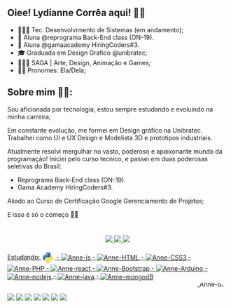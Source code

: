 ## Oiee! Lydianne Corrêa aqui! 🖖🏼

- 👩🏼‍💻 Tec. Desenvolvimento de Sistemas (em andamento);
- 💜 Aluna @reprograma Back-End class (ON-19).
- 💚 Aluna @gamaacademy HiringCoders#3.
- 🎓 Graduada em Design Grafico @unibratec;
- 👩🏼‍🎨 SAGA | Arte, Design, Animação e Games;
- 🧙‍♀️ Pronomes: Ela/Dela;
## Sobre mim ✍🏼:
Sou aficionada por tecnologia, estou sempre estudando e evoluindo na minha carreira;

Em constante evolução, me formei em Design gráfico na Unibratec. Trabalhei como UI e UX Design e Modelista 3D e prototipos industriais.

Atualmente resolvi mergulhar no vasto, poderoso e apaixonante mundo da programação!
Iniciei pelo curso tecnico, e passei em duas poderosas seletivas do Brasil:

- Reprograma Back-End class (ON-19).
- Gama Academy HiringCoders#3.

Aliado ao Curso de Certificação Google Gerenciamento de Projetos;

E isso é só o começo 🙌🏼
#
<div align="center">
  <a href="(https://github.com/LydianneCorrea/)">
  <img height="140em" src="https://github-readme-stats.vercel.app/api?username=LydianneCorrea&show_icons=true&theme=radical&hide_border=true&dahide_border=true&dainclude_all_commits=true&count_private=true"/>
 <img height= "140cm" src="http://github-readme-streak-stats.herokuapp.com?user=LydianneCorrea&theme=radical&hide_border=true&date_format=n%2Fj%5B%2FY%5D&locale=pt-br"/>
 <img height="140em" src="https://github-readme-stats.vercel.app/api/top-langs/?username=LydianneCorrea&layout=compact&langs_count=7&theme=radical&hide_border=true"/>
</div>
  
  </div>
<div style="display: inline_block"><br>
  Estudando:
  
  <img align="center" alt="Anne-Python" height="30" width="30" src="https://raw.githubusercontent.com/devicons/devicon/master/icons/python/python-original.svg">
  -
  <img align="center" alt="Anne-js" height="30" width="30"<img src="https://cdn.jsdelivr.net/gh/devicons/devicon/icons/javascript/javascript-original.svg" />
  -
   <img align="center" alt="Anne-HTML" height="30" width="30"<img src="https://cdn.jsdelivr.net/gh/devicons/devicon/icons/html5/html5-original.svg" />
  -
  <img align="center" alt="Anne-CSS3" height="30" width="30"<img src="https://cdn.jsdelivr.net/gh/devicons/devicon/icons/css3/css3-plain.svg" />
  -
  <img align="center" alt="Anne-PHP" height="30" width="30"<img src="https://cdn.jsdelivr.net/gh/devicons/devicon/icons/php/php-plain.svg" />
  -
  <img align="center" alt="Anne-react" height="30" width="30"<img src="https://cdn.jsdelivr.net/gh/devicons/devicon/icons/react/react-original.svg" />
  -
  <img align="center" alt="Anne-Bootstrap" height="30" width="30"<img src="https://cdn.jsdelivr.net/gh/devicons/devicon/icons/bootstrap/bootstrap-plain.svg" />
  -
  <img align="center" alt="Anne-Arduino" height="30" width="30"<img src="https://cdn.jsdelivr.net/gh/devicons/devicon/icons/arduino/arduino-original.svg" />
  -
  <img align="center" alt="Anne-nodejs" height="30" width="30"<img src="https://cdn.jsdelivr.net/gh/devicons/devicon/icons/nodejs/nodejs-plain.svg">
  -
  <img align="center" alt="Anne-java" height="30" width="30"<img src="https://cdn.jsdelivr.net/gh/devicons/devicon/icons/java/java-original.svg" />
  -
  <img align="center" alt="Anne-mongodB" height="30" width="30"<img src="https://cdn.jsdelivr.net/gh/devicons/devicon/icons/mongodb/mongodb-plain.svg" />      
  <br>
  <img align="right" alt="Anne-doll" height="200" style="border-radius:50px;" src="https://picrew.me/shareImg/org/202210/338224_pMFIogY6.png">
</div>

##
<div> 
  <a href="https://www.linkedin.com/in/lydiannecorrea" target="_blank"><img src="https://img.shields.io/badge/-LinkedIn-%230077B5?style=for-the-badge&logo=linkedin&logoColor=white" target="_blank"></a>
  <a href = "mailto:lydianne.correa2@gmail.com"><img src="https://img.shields.io/badge/Gmail-D14836?style=for-the-badge&logo=gmail&logoColor=white" target="_blank"></a>
  <a href="https://replit.com/" target="_blank"><img src="https://img.shields.io/badge/replit-667881?style=for-the-badge&logo=replit&logoColor=white" target="_blank"></a>
  <a href="https://www.behance" target="_blank"><img src="https://img.shields.io/badge/-Behance-blue?style=for-the-badge&logo=behance&logoColor=white" target="_blank"></a>
  <a href="https://slack" target="_blank"><img src="https://img.shields.io/badge/Slack-4A154B?style=for-the-badge&logo=slack&logoColor=white" target="_blank"></a>
  <a href="https://discord.gg/wagxzStdcR" target="_blank"><img src="https://img.shields.io/badge/Discord-7289DA?style=for-the-badge&logo=discord&logoColor=white" target="_blank"></a>
   <a href="https://instagram.com/" target="_blank"><img src="https://img.shields.io/badge/-Instagram-%23E4405F?style=for-the-badge&logo=instagram&logoColor=white" target="_blank"></a>
 
 
</div>
